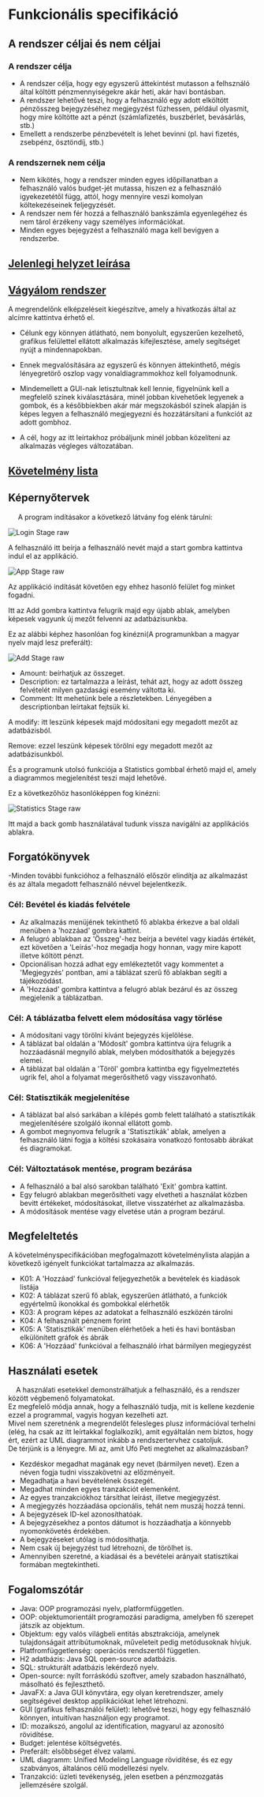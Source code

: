 # Funkcionális specifikáció

## A rendszer céljai és nem céljai

### A rendszer célja

- A rendszer célja, hogy egy egyszerű áttekintést mutasson a felhsználó által költött pénzmennyiségekre akár heti, akár havi bontásban.
- A rendszer lehetővé teszi, hogy a felhasználó egy adott elköltött pénzösszeg bejegyzéséhez megjegyzést fűzhessen, például olyasmit, hogy mire költötte azt a pénzt (számlafizetés, buszbérlet, bevásárlás, stb.)
- Emellett a rendszerbe pénzbevételt is lehet bevinni (pl. havi fizetés, zsebpénz, ösztöndíj, stb.)

### A rendszernek nem célja

- Nem kikötés, hogy a rendszer minden egyes időpillanatban a felhasználó valós budget-jét mutassa, hiszen ez a felhasználó igyekezetétől függ, attól, hogy mennyire veszi komolyan költekezéseinek feljegyzését.
- A rendszer nem fér hozzá a felhasználó bankszámla egyenlegéhez és nem tárol érzékeny vagy személyes információkat.
- Minden egyes bejegyzést a felhasználó maga kell bevigyen a rendszerbe.


## [Jelenlegi helyzet leírása](kovspecifikacio.md#1-jelenlegi-helyzet)


## [Vágyálom rendszer](kovspecifikacio.md#2-vágyálom-rendszer)

A megrendelőnk elképzeléseit kiegészítve, amely a hivatkozás által az alcímre kattintva érhető el. 

- Célunk egy könnyen átlátható, nem bonyolult, egyszerűen kezelhető, grafikus felülettel ellátott
alkalmazás kifejlesztése, amely segítséget nyújt a mindennapokban.

- Ennek megvalósítására az egyszerű és könnyen áttekinthető, mégis lényegretörő oszlop vagy 
vonaldiagrammokhoz kell folyamodnunk.

- Mindemellett a GUI-nak letisztultnak kell lennie, figyelnünk kell a megfelelő színek kiválasztására, minél jobban 
kivehetőek legyenek a gombok, és a későbbiekben akár már megszokásból színek alapján is képes legyen a felhasználó megjegyezni és hozzátársítani a funkciót az
adott gombhoz.

- A cél, hogy az itt leírtakhoz próbáljunk minél jobban közelíteni az alkalmazás végleges változatában.


## [Követelmény lista](kovspecifikacio.md#6-követelménylista)

## Képernyőtervek

&nbsp;&nbsp;&nbsp;&nbsp; A program indításakor a következő látvány fog elénk tárulni:

![Login Stage raw](Resources/LoginStage.png)

A felhasználó itt beírja a felhasználó nevét majd a start gombra kattintva indul el az applikáció.

![App Stage raw](Resources/AppStage.png)

Az applikáció indítását követően egy ehhez hasonló felület fog minket fogadni.

Itt az Add gombra kattintva felugrik majd egy újabb ablak, amelyben képesek vagyunk új mezőt felvenni az adatbázisunkba.

Ez az alábbi képhez hasonlóan fog kinézni(A programunkban a magyar nyelv majd lesz preferált):

![Add Stage raw](Resources/AddStage.png)

- Amount: beírhatjuk az összeget.
- Description: ez tartalmazza a leírást, tehát azt, hogy az adott összeg felvételét milyen gazdasági esemény váltotta ki.
- Comment: Itt mehetünk bele a részletekben. Lényegében a descriptionban leírtakat fejtsük ki.

A modify: itt leszünk képesek majd módosítani egy megadott mezőt az adatbázisból.

Remove: ezzel leszünk képesek törölni egy megadott mezőt az adatbázisunkból.

És a programunk utolsó funkciója a Statistics gombbal érhető majd el, amely a diagrammos megjelenítést teszi majd lehetővé.

Ez a következőhöz hasonlóképpen fog kinézni:

![Statistics Stage raw](Resources/StatisticsStage.png)


Itt majd a back gomb használatával tudunk vissza navigálni az applikációs ablakra.

## Forgatókönyvek

-Minden további funkcióhoz a felhasználó először elindítja az alkalmazást és az általa megadott felhasználó névvel bejelentkezik.

### Cél: Bevétel és kiadás felvétele

- Az alkalmazás menüjének tekinthető fő ablakba érkezve a bal oldali menüben a 'hozzáad' gombra kattint.
- A felugró ablakban az 'Összeg'-hez beírja a bevétel vagy kiadás értékét, ezt követően a 'Leírás'-hoz megadja hogy honnan, vagy mire kapott illetve költött pénzt.
- Opcionálisan hozzá adhat egy emlékeztetőt vagy kommentet a 'Megjegyzés' pontban, ami a táblázat szerű fő ablakban segíti a tájékozódást.
- A 'Hozzáad' gombra kattintva a felugró ablak bezárul és az összeg megjelenik a táblázatban.

### Cél: A táblázatba felvett elem módosítása vagy törlése

- A módosítani vagy törölni kívánt bejegyzés kijelölése.
- A táblázat bal oldalán a 'Módosít' gombra kattintva újra felugrik a hozzáadásnál megnyíló ablak, melyben módosíthatók a bejegyzés elemei.
- A táblázat bal oldalán a 'Töröl' gombra kattintba egy figyelmeztetés ugrik fel, ahol a folyamat megerősíthető vagy visszavonható.

### Cél: Statisztikák megjelenítése

- A táblázat bal alsó sarkában a kilépés gomb felett található a statisztikák megjelenítésére szolgáló ikonnal ellátott gomb.
- A gombot megnyomva felugrik a 'Statisztikák' ablak, amelyen a felhasználó látni fogja a költési szokásaira vonatkozó fontosabb ábrákat és diagramokat.

### Cél: Változtatások mentése, program bezárása

- A felhasználó a bal alsó sarokban található 'Exit' gombra kattint.
- Egy felugró ablakban megerősítheti vagy elvetheti a használat közben bevitt értékeket, módosításokat, illetve visszatérhet az alkalmazásba.
- A módosítások mentése vagy elvetése után a program bezárul.

## Megfeleltetés

A követelményspecifikációban megfogalmazott követelménylista alapján a következő igényelt funkciókat tartalmazza az alkalmazás.

- K01: A 'Hozzáad' funkcióval feljegyezhetők a bevételek és kiadások listája 
- K02: A táblázat szerű fő ablak, egyszerűen átlátható, a funkciók egyértelmű ikonokkal és gombokkal elérhetők
- K03: A program képes az adatokat a felhasználó eszközén tárolni
- K04: A felhasznált pénznem forint
- K05: A 'Statisztikák' menüben elérhetőek a heti és havi bontásban elkülönített gráfok és ábrák
- K06: A 'Hozzáad' funkcióval a felhasználó írhat bármilyen megjegyzést

## Használati esetek

&nbsp;&nbsp;&nbsp;&nbsp;A használati esetekkel demonstrálhatjuk a felhasználó, és a rendszer között végbemenő folyamatokat. \
Ez megfelelő módja annak, hogy a felhasználó tudja, mit is kellene kezdenie ezzel a programmal, vagyis hogyan kezelheti azt. \
Mivel nem szeretnénk a megrendelőt felesleges plusz információval terhelni (elég, ha csak az itt leírtakkal foglalkozik), amit egyáltalán nem biztos, hogy ért, ezért az UML diagrammot inkább a rendszertervhez csatoljuk. \
De térjünk is a lényegre. Mi az, amit Ufó Peti megtehet az alkalmazásban?
- Kezdéskor megadhat magának egy nevet (bármilyen nevet). Ezen a néven fogja tudni visszakövetni az előzményeit.
- Megadhatja a havi bevételének összegét.
- Megadhat minden egyes tranzakciót elemenként.
- Az egyes tranzakciókhoz társíthat leírást, illetve megjegyzést.
- A megjegyzés hozzáadása opcionális, tehát nem muszáj hozzá tenni.
- A bejegyzések ID-kel azonosíthatóak.
- A bejegyzésekhez a pontos dátumot is hozzáadhatja a könnyebb nyomonkövetés érdekében.
- A bejegyzéseket utólag is módosíthatja.
- Nem csak új bejegyzést tud létrehozni, de törölhet is.
- Amennyiben szeretné, a kiadásai és a bevételei arányait statisztikai formában megtekintheti.


## Fogalomszótár
- Java: OOP programozási nyelv, platformfüggetlen.
- OOP: objektumorientált programozási paradigma, amelyben fő szerepet játszik az objektum. 
- Objektum: egy valós világbeli entitás absztrakciója, amelynek tulajdonságait attribútumoknak, műveleteit pedig metódusoknak hívjuk.
- Platfromfüggetlenség: operációs rendszertől független.
- H2 adatbázis: Java SQL open-source adatbázis.
- SQL: strukturált adatbázis lekérdező nyelv.
- Open-source: nyílt forráskódú szoftver, amely szabadon használható, másolható és fejleszthető.
- JavaFX: a Java GUI könyvtára, egy olyan keretrendszer, amely segítségével desktop applikációkat lehet létrehozni.
- GUI (grafikus felhasználói felület): lehetővé teszi, hogy egy felhasználó könnyen, intuitívan használjon egy programot.
- ID: mozaikszó, angolul az identification, magyarul az azonosító rövidítése.
- Budget: jelentése költségvetés.
- Preferált: elsőbbséget élvez valami.
- UML diagramm: Unified Modeling Language rövidítése, és ez egy szabványos, általános célű modellezési nyelv.
- Tranzakció: üzleti tevékenység, jelen esetben a pénzmozgatás jellemzésére szolgál.


